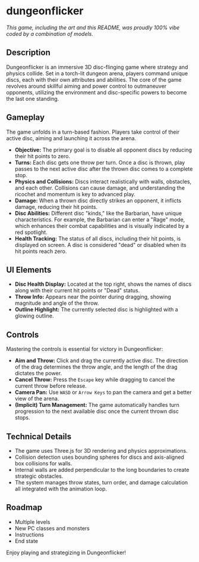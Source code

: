 # dungeonflicker

*This game, including the art and this README, was proudly 100% vibe coded by a combination of models.*

## Description

Dungeonflicker is an immersive 3D disc-flinging game where strategy and physics collide. Set in a torch-lit dungeon arena, players command unique discs, each with their own attributes and abilities. The core of the game revolves around skillful aiming and power control to outmaneuver opponents, utilizing the environment and disc-specific powers to become the last one standing.

## Gameplay

The game unfolds in a turn-based fashion. Players take control of their active disc, aiming and launching it across the arena.

*   **Objective:** The primary goal is to disable all opponent discs by reducing their hit points to zero.
*   **Turns:** Each disc gets one throw per turn. Once a disc is thrown, play passes to the next active disc after the thrown disc comes to a complete stop.
*   **Physics and Collisions:** Discs interact realistically with walls, obstacles, and each other. Collisions can cause damage, and understanding the ricochet and momentum is key to advanced play.
*   **Damage:** When a thrown disc directly strikes an opponent, it inflicts damage, reducing their hit points.
*   **Disc Abilities:** Different disc "kinds," like the Barbarian, have unique characteristics. For example, the Barbarian can enter a "Rage" mode, which enhances their combat capabilities and is visually indicated by a red spotlight.
*   **Health Tracking:** The status of all discs, including their hit points, is displayed on screen. A disc is considered "dead" or disabled when its hit points reach zero.

## UI Elements

- **Disc Health Display:** Located at the top right, shows the names of discs along with their current hit points or "Dead" status.
- **Throw Info:** Appears near the pointer during dragging, showing magnitude and angle of the throw.
- **Outline Highlight:** The currently selected disc is highlighted with a glowing outline.

## Controls

Mastering the controls is essential for victory in Dungeonflicker:

*   **Aim and Throw:** Click and drag the currently active disc. The direction of the drag determines the throw angle, and the length of the drag dictates the power.
*   **Cancel Throw:** Press the `Escape` key while dragging to cancel the current throw before release.
*   **Camera Pan:** Use `WASD` or `Arrow Keys` to pan the camera and get a better view of the arena.
*   **(Implicit) Turn Management:** The game automatically handles turn progression to the next available disc once the current thrown disc stops.

## Technical Details

- The game uses Three.js for 3D rendering and physics approximations.
- Collision detection uses bounding spheres for discs and axis-aligned box collisions for walls.
- Internal walls are added perpendicular to the long boundaries to create strategic obstacles.
- The system manages throw states, turn order, and damage calculation all integrated with the animation loop.

## Roadmap

* Multiple levels
* New PC classes and monsters
* Instructions
* End state

Enjoy playing and strategizing in Dungeonflicker!